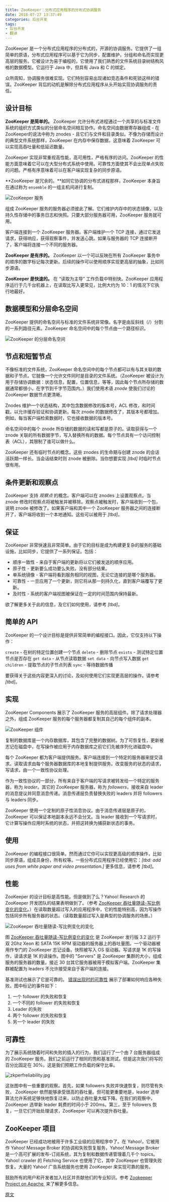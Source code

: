 ```yaml
---
title: ZooKeeper：分布式应用程序的分布式协调服务
date: 2018-07-27 13:37:49
categories: 后台开发
tags:
- 后台开发
- 翻译
---
```


ZooKeeper 是一个分布式应用程序的分布式的，开源的协调服务。它提供了一组简单的原语，分布式应用程序可以基于它为同步，配置维护，分组和命名而实现更高层的服务。它被设计为易于编程的，它使用了我们熟悉的文件系统目录树结构风格的数据模型。它运行于 Java 中，但具有 Java 和 C 的绑定。

众所周知，协调服务很难实现。它们特别容易出现诸如竞态条件和死锁这样的错误。ZooKeeper 背后的动机是解除分布式应用程序从头开始实现协调服务的责任。
<!--more-->
## 设计目标

**ZooKeeper 是简单的。** ZooKeeper 允许分布式进程通过一个共享的与标准文件系统的组织方式类似的分层命名空间相互协作。命名空间由数据寄存器组成 - 在ZooKeeper的说法中称为 znodes - 且它们与文件和目录类似。不像为存储而设计的典型文件系统那样，ZooKeeper 在内存中保存数据，这意味着 ZooKeeper 可以实现高吞吐量和低延迟数量。

ZooKeeper 实现非常重视高性能，高可用性，严格有序的访问。ZooKeeper 的性能方面意味着它可以在大型分布式系统中使用。可靠性方面使其不会出现单点失败的问题。严格有序意味着可以在客户端实现复杂的同步原语。

**ZooKeeper 是冗余的。**如同它协调的分布式进程那样，ZooKeeper 本身旨在通过称为 `ensemble` 的一组主机间进行复制。

![ZooKeeper 服务](https://www.wolfcstech.com/images/1315506-c00ff2a00a1b35ba.jpg)

组成 ZooKeeper 服务的服务器必须彼此了解。它们维护内存中的状态镜像，以及持久性存储中的事务日志和快照。只要大部分服务器可用，ZooKeeper 服务就可用。

客户端连接到一个 ZooKeeper 服务器。客户端维护一个 TCP 连接，通过它发送请求，获得响应，获得观察事件，并发送心跳。如果与服务器的 TCP 连接断开了，客户端将连接一个不同的服务器。

**ZooKeeper 是有序的。** ZooKeeper 以一个可以反映在所有 ZooKeeper 事务中的顺序的数字标记每次更新。后续的操作可以使用顺序实现更高层的抽象，比如同步源语。

**ZooKeeper 是快速的。** 在 “读取为主导” 工作负载中特别快。ZooKeeper 应用程序运行于几千台机器上，在读取比写入更常见，比例大约为 10：1 的情况下它执行地最好。

## 数据模型和分层命名空间

ZooKeeper 提供的命名空间与标准的文件系统非常像。名字是由反斜线（/）分割的一系列路径元素。ZooKeeper 命名空间中的每个节点由一个路径标识。

![ZooKeeper 的分层命名空间](https://www.wolfcstech.com/images/1315506-fa12c3dfb178ab61.jpg)

## 节点和短暂节点

不像标准的文件系统，ZooKeeper 命名空间中的每个节点都可以有与其关联的数据和子节点。它就像一个允许文件同时是目录的文件系统。（ZooKeeper 被设计为用于存储协调数据：状态信息，配置，位置信息，等等，因此每个节点所存储的数据通常都很小，在字节到千字节范围内。）我们使用术语 *znode* 使我们讨论的 ZooKeeper 数据节点更清晰。

Znodes 维护一个状态结构，其中包含数据修改的版本号，ACL 修改，和时间戳，以允许缓存验证和协调更新。每次 znode 的数据修改了，其版本号都增加。例如，每当客户端检索数据时，它也接收数据的版本号。

命名空间中的每个 znode 所存储的数据的读和写都是原子的。读取获得与一个 znode 关联的所有数据字节，写入替换所有的数据。每个节点具有一个访问控制表（ACL），其限制了谁可以做什么。

ZooKeeper 还有临时节点的概念。这些 znodes 的生命期与创建 znode 的会话活跃期一样长。当会话结束时则 znode 被删除。当你想要实现 *[tbd]* 时临时节点很有用。

## 条件更新和观察点

ZooKeeper 支持 *观察点* 的概念。客户端可以在 znodes 上设置观察点。当 znode 修改时观察点将被触发并被移除。观察点被触发时，客户端收到一个包，说明 znode 被修改了。如果客户端和其中一个 ZooKeeper 服务器之间的连接断开了，客户端将收到一个本地通知。这些可以被用于 *[tbd]*。

## 保证

ZooKeeper 非常快速且非常简单。由于它的目标是成为构建更复杂的服务的基础设施，比如同步，它提供了一系列保证。包括：

 * 顺序一致性 - 来自于客户端的更新将以它们被发送的顺序应用。
 * 原子性 - 更新要么成功要么失败。没有部分结果。
 * 单系统镜像 - 客户端将看到服务相同的视图，无论它连接的是哪个服务器。
 * 可靠性 - 一旦应用了一个更新，则它将从那一刻持久化，直到客户端覆写了更新。
 * 及时性 - 系统的客户端视图被保证在一定的时间范围内保持最新。

欲了解更多关于此的信息，及它们如何使用，请参考 *[tbd]*。

## 简单的 API

ZooKeeper 的一个设计目标是提供非常简单的编程接口。因此，它仅支持以下操作：

`create` - 在树的特定位置创建一个节点
`delete` - 删除节点
`exists` - 测试特定位置节点是否存在
`get data` - 从节点读取数据
`set data` - 向节点写入数据
`get children` - 提取节点的子节点列表
`sync` - 等待数据传播

要获得关于这些内容更深入的讨论，及如何使用它们实现更高层的操作，请参考 *[tbd]*。

## 实现

ZooKeeper Components 展示了 ZooKeeper 服务的高层组件。除了请求处理器之外，组成  ZooKeeper 服务的每个服务器都复制其自己的每个组件的副本。

![ZooKeeper 组件](https://www.wolfcstech.com/images/1315506-24af7617b6c3af58.jpg)

复制的数据库是一个内存数据库，其包含了完整的数据树。为了可恢复性，更新被志记在磁盘中，在写操作被应用于内存数据库之前它们先被序列化进磁盘中。

每个 ZooKeeper 都为客户端提供服务。客户端连接到一个特定的服务器来提交请求。读取请求由每个服务器数据库的本地复制提供服务。改变服务的状态的请求，写请求，由一个一致性协议处理。

作为一致性协议的一部分，所有来自于客户端的写请求被转发给一个特定的服务器，称为 *leader*。其它的 ZooKeeper 服务器，称为 *followers*，接收来自 leader 的消息提议并同意消息传递。消息传递层负责替换失败的 leaders 并将 followers 与 leaders 同步。

ZooKeeper 使用一个定制的原子性消息协议。由于消息传递层是原子的，ZooKeeper 可以保证本地副本永远不会分叉。当 leader 接收到一个写请求时，它计算写操作应用时系统的状态，并把这转换为捕获新状态的事务。

## 使用

ZooKeeper 的编程接口很简单。然而通过它你可以实现更高级的顺序操作，比如同步原语，组成员身份，所有权等。一些分布式应用程序已经使用它：*[tbd: add uses from white paper and video presentation.]* 更多信息，请参考 *[tbd]*。

## 性能

ZooKeeper 的设计目标是高性能。但是做到了么？Yahoo! Research 的 ZooKeeper 开发团队的结果表明做到了。（参考 [ZooKeeper 吞吐量随读-写比例变化的变化](http://zookeeper.apache.org/doc/current/zookeeperOver.html#fg_zkPerfRW)。）在读取数量超过写入的应用程序中，它的性能特别高，因为写操作包括同步所有服务器的状态。（读取数量超过写入是典型的协调服务的场景。）

![ZooKeeper 吞吐量随读-写比例变化的变化](https://www.wolfcstech.com/images/1315506-151e8c18a0292b9f.jpg)

图 [ZooKeeper 吞吐量随读-写比例变化的变化](http://zookeeper.apache.org/doc/current/zookeeperOver.html#fg_zkPerfRW) 是 ZooKeeper 发行版 3.2 运行于双  2Ghz Xeon 和 SATA 15K RPM 驱动器的服务器上的吞吐量图。一个驱动器被用作专门的 ZooKeeper 志记设备。快照被写入 OS 驱动器。写请求是 1K 的写操作，读请求是 1K 的读操作。图中的 "Servers" 是 ZooKeeper 集群的大小，组成服务的服务器的数量。接近 30 台其它服务器被用于模拟客户端。ZooKeeper 集群被配置为 leaders 不允许接受来自于客户端的连接。

基准测试也展示了它是可靠的。 [错误出现时的可靠性](http://zookeeper.apache.org/doc/current/zookeeperOver.html#fg_zkPerfReliability) 展示了部署如何响应各种失败。图中标记的事件如下：

 1. 一个 follower 的失败和恢复
 2. 一个不同的 follower 的失败和恢复
 3. Leader 的失败
 4. 两个 follower 的失败和恢复
 5. 另一个 leader 的失败

## 可靠性

为了展示系统随着时间和失败的插入的行为，我们运行了一个由 7 台服务器组成的 ZooKeeper 服务。我们之前运行了相同的饱和基准测试，但是这次我们将写的百分比固定在 30%，这是我们预期工作负载的保守比率。

![zkperfreliability.jpg](https://www.wolfcstech.com/images/1315506-8535c80afa4a2122.jpg)

这张图中有一些重要的观察。首先，如果 followers 失败并快速恢复，则尽管有失败， ZooKeeper 依然能够承受很高的吞吐量。但可能更重要地是，leader  选举算法允许系统足够快地恢复过来，以防止吞吐量大幅下降。在我们的观察中，ZooKeeper 选举新 leader 耗费的时间小于 200ms。第三，至于 followers  恢复，一旦它们开始处理请求，ZooKeeper 可以再次提升吞吐量。

## ZooKeeper 项目

ZooKeeper 已经成功地被用于许多工业级的应用程序中了。在 Yahoo!，它被用作
 Yahoo! Message Broker 的协调和失败恢复服务，Yahoo! Message Broker 是一个高可扩展的发布-订阅系统，其为复制和数据传递管理着几千个 topics。Yahoo! crawler 的 Fetching Service 也使用了它，其中 ZooKeeper 也管理失败恢复。大量的 Yahoo! 广告系统服务也使用 ZooKeeper  来实现可靠的服务。

鼓励所有的用户和开发者加入社区并贡献他们的专业知识。参考 [Zookeeper Project on Apache ](http://zookeeper.apache.org/) 来了解更多信息。

[原文](http://zookeeper.apache.org/doc/current/zookeeperOver.html)
